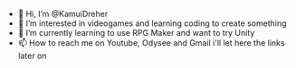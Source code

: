 - 👋 Hi, I’m @KamuiDreher
- 👀 I’m interested in videogames and learning coding to create something
- 🌱 I’m currently learning to use RPG Maker and want to try Unity
- 📫 How to reach me on Youtube, Odysee and Gmail i'll let here the links later on
<!---
KamuiDreher/KamuiDreher is a ✨ special ✨ repository because its `README.md` (this file) appears on your GitHub profile.
You can click the Preview link to take a look at your changes.
--->
